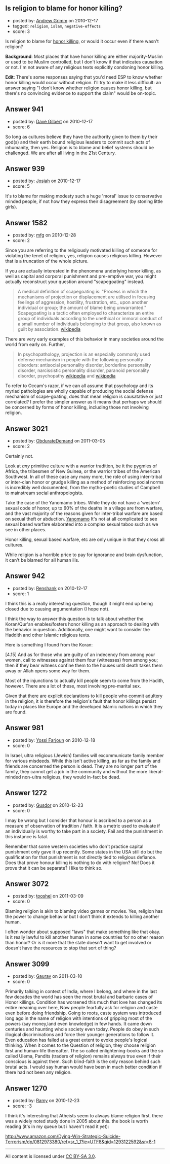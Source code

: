 ## Is religion to blame for honor killing?

- posted by: [Andrew Grimm](https://stackexchange.com/users/-1/270-andrew-grimm) on 2010-12-17
- tagged: `religion`, `islam`, `negative-effects`
- score: 3

Is religion to blame for [honor killing][1], or would it occur even if there wasn't religion?

**Background**: Most places that have honor killing are either majority-Muslim or used to be Muslim controlled, but I don't know if that indicates causation or not. I'm not aware of any religious texts explicitly condoning honor killing.

**Edit**: There's some responses saying that you'd need ESP to know whether honor killing would occur without religion. I'll try to make it less difficult: an answer saying "I don't know whether religion causes honor killing, but there's no convincing evidence to support the claim" would be on-topic.

  [1]: http://en.wikipedia.org/wiki/Honor_killing


## Answer 941

- posted by: [Dave Gilbert](https://stackexchange.com/users/-1/238-dave-gilbert) on 2010-12-17
- score: 6

So long as cultures believe they have the authority given to them by their god(s) and their earth bound religious leaders to commit such acts of inhumanity, then yes.  Religion is to blame and belief systems should be challenged.  We are after all living in the 21st Century. 


## Answer 939

- posted by: [Josiah](https://stackexchange.com/users/-1/88-josiah) on 2010-12-17
- score: 5

It's to blame for making modesty such a huge 'moral' issue to conservative minded people, if not how they express their disagreement (by stoning little girls).


## Answer 1582

- posted by: [mfg](https://stackexchange.com/users/-1/135-mfg) on 2010-12-28
- score: 2

<p>Since you are referring to the religiously motivated killing of someone for violating the tenet of religion, yes, religion causes religious killing. However that is a truncation of the whole picture.</p>

<p>If you are actually interested in the phenomena underlying honor killing, as well as capital and corporal punishment and pre-emptive war, you might actually reconstruct your question around "scapegoating" instead.</p>

<blockquote>
  <p>A medical definition of scapegoating is:
  "Process in which the mechanisms of projection or displacement are utilised in focusing feelings of aggression, hostility, frustration, etc., upon another individual or group; the amount of blame being unwarranted."
  Scapegoating is a tactic often employed to characterize an entire group of individuals according to the unethical or immoral conduct of a small number of individuals belonging to that group, also known as guilt by association. <a href="http://en.wikipedia.org/wiki/Scapegoat" rel="nofollow">wikipedia</a></p>
</blockquote>

<p>There are very early examples of this behavior in many societies around the world from early on. Further,</p>

<blockquote>
  <p>In psychopathology, projection is an especially commonly used defense mechanism in people with the following personality disorders: antisocial personality disorder, borderline personality disorder, narcissistic personality disorder, paranoid personality disorder, psychopathy <a href="http://en.wikipedia.org/wiki/Scapegoat" rel="nofollow">wikipedia</a> and <a href="http://en.wikipedia.org/wiki/Psychological_projection" rel="nofollow">wikipedia</a></p>
</blockquote>

<p>To refer to Occam's razor, if we can all assume that psychology and its myriad pathologies are wholly capable of producing the social defense mechanism of scape-goating, does that mean religion is causatative or just correlated? I prefer the simpler answer as it means that perhaps we should be concerned by forms of honor killing, including those not involving religion.</p>



## Answer 3021

- posted by: [ObdurateDemand](https://stackexchange.com/users/-1/524-obduratedemand) on 2011-03-05
- score: 2

<p>Certainly not.</p>

<p>Look at <em>any</em> primitive culture with a warrior tradition, be it the pygmies of Africa, the tribesmen of New Guinea, or the warrior tribes of the American Southwest.  In all of these case any many more, the role of using inter-tribal or inter-clan honor or grudge killing as a method of reinforcing social norms is incredibly well documented, from the mytho-poetic studies of Campbell to mainstream social anthropologists.</p>

<p>Take the case of the Yanomamo tribes.  While they do not have a 'western' sexual code of honor, up to 60% of the deaths in a village are from warfare, and the vast majority of the reasons given for inter-tribal warfare are based on sexual theft or abduction. <a href="http://www.dhushara.com/paradoxhtm/warrior.htm" rel="nofollow">Yanomamo</a>  It's not at all complicated to see sexual based warfare elaborated into a complex sexual taboo such as we see in other places.</p>

<p>Honor killing, sexual based warfare, etc are only unique in that they cross all cultures.  </p>

<p>While religion is a horrible price to pay for ignorance and brain dysfunction, it can't be blamed for all human ills.</p>



## Answer 942

- posted by: [Renshank](https://stackexchange.com/users/-1/162-renshank) on 2010-12-17
- score: 1

I think this is a really interesting question, though it might end up being closed due to causing argumentation (I hope not).

I think the way to answer this question is to talk about whether the Koran/Qur'an enables/fosters honor killing as an approach to dealing with the behavior in question. Additionally, one might want to consider the Haddith and other Islamic religious texts.

Here is something I found from the Koran:

[4.15] And as for those who are guilty of an indecency from among your women, call to witnesses against them four (witnesses) from among you; then if they bear witness confine them to the houses until death takes them away or Allah opens some way for them.

Most of the injunctions to actually kill people seem to come from the Hadith, however. There are a lot of these, most involving pre-marital sex.

Given that there are explicit declarations to kill people who commit adultery in the religion, it is therefore the religion's fault that honor killings persist today in places like Europe and the developed Islamic nations in which they are found.


## Answer 981

- posted by: [Yossi Farjoun](https://stackexchange.com/users/-1/233-yossi-farjoun) on 2010-12-18
- score: 0

In Israel, ultra religious (Jewish) families will excommunicate family member for various misdeeds. While this isn't active killing, as far as the family and friends are concerned the person is dead. They are no longer part of the family, they cannot get a job in the community and without the more liberal-minded non-ultra religious, they would in-fact be dead. 



## Answer 1272

- posted by: [Gusdor](https://stackexchange.com/users/-1/393-gusdor) on 2010-12-23
- score: 0

I may be wrong but I consider that honour is ascribed to a person as a measure of observation of tradition / faith. It is a metric used to evaluate if an individually is worthy to take part in a society. Fail and the punishment in this instance is fatal.

Remember that some western societies who don't practice capital punishment only gave it up recently. Some states in the USA still do but the qualification for that punishment is not directly tied to religious defiance. Does that prove honour killing is nothing to do with religion? No! Does it prove that it can be separate? I like to think so.


## Answer 3072

- posted by: [tooshel](https://stackexchange.com/users/-1/817-tooshel) on 2011-03-09
- score: 0

Blaming religion is akin to blaming video games or movies. Yes, religion has the power to change behavior but I don't think it extends to killing another human. 

I often wonder about supposed "laws" that make something like that okay. Is it really lawful to kill another human in some countries for no other reason than honor? Or is it more that the state doesn't want to get involved or doesn't have the resources to stop that sort of thing?


## Answer 3099

- posted by: [Gaurav](https://stackexchange.com/users/-1/1238-gaurav) on 2011-03-10
- score: 0

Primarily talking in context of India, where I belong, and where in the last few decades the world has seen the most brutal and barbaric cases of Honor killings. Condition has worsened this much that love has changed its entire meaning over here, Now people fearfully ask for religion and caste even before doing friendship.
Going to roots, caste system was introduced long ago in the name of religion with intentions of gripping most of the powers (say money,land even knowledge) in few hands. It came down centuries and haunting whole society even today.
People do obey in such illogical discriminations and force their younger generations to follow it. Even education has failed at a great extent to evoke people's logical thinking.
When it comes to the Question of religion, they choose religion first and human-life thereafter. The so called enlightening-books and the so called Ulema, Pandits (traders of religion) remains always true even if their conscious is against them.
Such blind-faith is the only reason behind such brutal acts.
I would say human would have been in much better condition if there had not been any religion. 


## Answer 1270

- posted by: [Ramy](https://stackexchange.com/users/-1/382-ramy) on 2010-12-23
- score: -3

I think it's interesting that Atheists seem to always blame religion first. there was a widely noted study done in 2005 about this. the book is worth reading (it's in my queue but i haven't read it yet):  

http://www.amazon.com/Dying-Win-Strategic-Suicide-Terrorism/dp/0812973380/ref=sr_1_1?ie=UTF8&qid=1293122592&sr=8-1



---

All content is licensed under [CC BY-SA 3.0](https://creativecommons.org/licenses/by-sa/3.0/).
